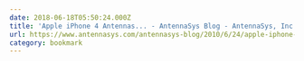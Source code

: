 ```yaml
---
date: 2018-06-18T05:50:24.000Z
title: 'Apple iPhone 4 Antennas... - AntennaSys Blog - AntennaSys, Inc. - antenna d'
url: https://www.antennasys.com/antennasys-blog/2010/6/24/apple-iphone-4-antennas.html
category: bookmark
---
```

